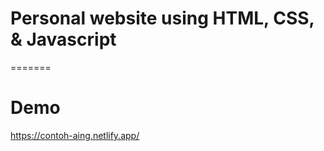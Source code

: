 # Personal website using HTML, CSS, &amp; Javascript
=======

# Demo
https://contoh-aing.netlify.app/
